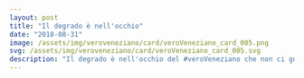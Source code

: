```yaml
---
layout: post
title: "Il degrado è nell'occhio"
date: "2018-08-31"
image: /assets/img/veroveneziano/card/veroVeneziano_card_005.png
svg: /assets/img/veroveneziano/card/veroVeneziano_card_005.svg
description: "Il degrado è nell'occhio del #veroVeneziano che non ci guadagna"
---
```

